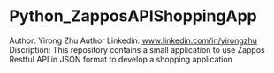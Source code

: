 Python_ZapposAPIShoppingApp
===========================
Author: Yirong Zhu
Author Linkedin: www.linkedin.com/in/yirongzhu
Discription: This repository contains a small application to use Zappos Restful API in JSON format to develop a shopping application
